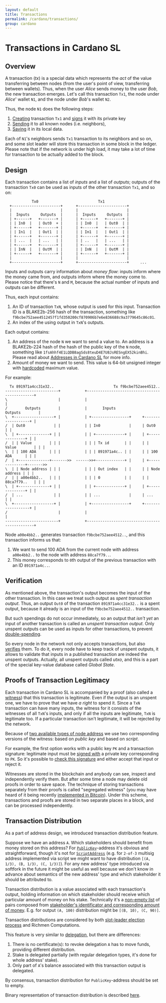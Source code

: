 ```yaml
---
layout: default
title: Transactions
permalink: /cardano/transactions/
group: cardano
---
```

<!-- Reviewed at a6a1cdf72c7e167a13f500c0679c01fe4cfa0ca8 -->

# Transactions in Cardano SL

## Overview

A transaction (_tx_) is a special data which represents the _act_ of the value transferring
between nodes (from the user's point of view, transferring between wallets). Thus, when the user
_Alice_ sends money to the user _Bob_, the new transaction emerges. Let's call this
transaction `Tx1`, the node under _Alice_' wallet `N1`, and the node under _Bob_'s wallet `N2`.

Thus, the node `N1` does the following steps:

1. [Creating](https://github.com/input-output-hk/cardano-sl/blob/63adb31e813e21ec9da21cfa69984840308bbfa2/src/Pos/Wallet/Tx.hs#L41) transaction `Tx1` and [signs](https://github.com/input-output-hk/cardano-sl/blob/63adb31e813e21ec9da21cfa69984840308bbfa2/src/Pos/Wallet/Tx/Pure.hs#L83) it with its private key
2. [Sending](https://github.com/input-output-hk/cardano-sl/blob/63adb31e813e21ec9da21cfa69984840308bbfa2/src/Pos/Wallet/Tx.hs#L53) it to all known nodes (i.e. neighbors),
3. [Saving](https://github.com/input-output-hk/cardano-sl/blob/63adb31e813e21ec9da21cfa69984840308bbfa2/src/Pos/Wallet/Tx.hs#L44) it in its local data.

Each of `N1`'s neighbors sends `Tx1` transaction to its neighbors and so on, and some slot leader will store this transaction in some block in the ledger. Please note that if the network is under high load, it may take a lot of time for transaction to be actually added to the block.

## Design

Each transaction contains a list of _inputs_ and a list of _outputs_; outputs of the transaction `Tx0` can be used as inputs of the other transaction `Tx1`, and so on:

~~~
            Tx0                           Tx1
  +----------------------+      +----------------------+
  |                      |      |                      |
  |  Inputs     Outputs  |      |  Inputs     Outputs  |
  | +------+   +-------+ |      | +------+   +-------+ |
  | | In0  |   | Out0  + |      | | In0  |   | Out0  | |
  | +------+   +-------+ |      | +------+   +-------+ |
  | | In1  |   | Out1  | |      | | In1  |   | Out1  | |
  | +------+   +-------+ |      | +------+   +-------+ |
  | | ...  |   | ...   | |      | | ..   |   | ...   | |
  | +------+   +-------+ |      | +------+   +-------+ |
  | | InN  |   | OutM  | |      | | InN  |   | OutM  | |
  | +------+   +-------+ |      | +------+   +-------+ |
  |                      |      |                      |
  +----------------------+      +----------------------+     ...
~~~

Inputs and outputs carry information about _money flow_: inputs inform where the money came from, and outputs inform where the money come to.
Please notice that there's `N` and `M`, because the actual number of inputs and outputs can be different.

Thus, each input contains:

1. An ID of transaction `TxN`, whose output is used for this input. Transaction ID is a BLAKE2b-256 hash of the transaction, something like `f9bcbe752aee4512457f1fd350200cf870906b7e6e836688c9a3779645c86c01`.
2. An index of the using output in `TxN`'s outputs.

Each output contains:

1. An address of the node `N` we want to send a value to. An address is a BLAKE2b-224 hash of the hash of the public key of the `N` node, something like `1fsAhhf4E1LQDB8agSds8teuD4E7U8JsRESngEX52kinBhi`. Please read about [Addresses in Cardano SL](/cardano/addresses/) for more info.
2. Amount of money we want to send. This value is 64-bit unsigned integer with [hardcoded](https://github.com/input-output-hk/cardano-sl/blob/63adb31e813e21ec9da21cfa69984840308bbfa2/src/Pos/Types/Core.hs#L88) maximum value.

For example:

~~~
  Tx 891971a4cc31e32..                           Tx f9bcbe752aee4512..
------------------------+           +----------------------------------------------+
\                       |           |                                              |
/        Outputs        |           |       Inputs                  Outputs        |
\  +------------------+ |           | +-----------------+     +------------------+ |
/  | Out0             | |           | | In0             |     | Out0             | |
\  | +--------------+ | |           | | +-------------+ |     | +--------------+ | |
/  | | Value        | | |           | | | Tx id       | |     | | Value        | | |
\  | | 100 ADA      | | |           | | | 891971a4c.. | |     | | 100 ADA      | | |
/  | +--------------+------->>  ------>>+-------------+ |     | +--------------+------->>
\  | | Node address | | |           | | | Out index   | |     | | Node address | | |
/  | | a00e4bb2..   | | |           | | | 0           | |     | | 88ca7f79..   | | |
\  | +--------------+ | |           | | +-------------+ |     | +--------------+ | |
/  | ...              | |           | | ...             |     | ...              | |
\  +------------------+ |           | +-----------------+     +------------------+ |
/                       |           |                                              |
------------------------+           +----------------------------------------------+
~~~

Node `a00e4bb2..` generates transaction `f9bcbe752aee4512..`, and this transaction informs us that:

1. We want to send 100 ADA from the current node with address `a00e4bb2..` to the node with address `88ca7f79..`.
2. This money corresponds to `0`th output of the previous transaction with an ID `891971a4c..`.

## Verification

As mentioned above, the transaction's output becomes the input of the other transaction. In this case we treat such
output as _spent transaction output_. Thus, an output `Out0` of the transaction `891971a4cc31e32..` is a spent output,
because it already is an input of the `f9bcbe752aee4512..` transaction.

But such spendings do not occur immediately, so an output that _isn't yet_ an input of another transaction is
called an _unspent transaction output_. Only unspent outputs can be used as inputs for other transactions,
to prevent [double-spending](https://en.bitcoin.it/wiki/Double-spending).

So every node in the network not only accepts transactions, but also [verifies](https://github.com/input-output-hk/cardano-sl/blob/63adb31e813e21ec9da21cfa69984840308bbfa2/src/Pos/Types/Tx.hs#L91) them. To do it,
every node have to keep track of unspent outputs, it allows to validate that
inputs in a published transaction are indeed the unspent outputs. Actually,
all unspent outputs called _utxo_, and this is a part of the special key-value
database called _Global State_.

## Proofs of Transaction Legitimacy

Each transaction in Cardano SL is accompanied by a proof (also called a
[witness](https://github.com/input-output-hk/cardano-sl/blob/63adb31e813e21ec9da21cfa69984840308bbfa2/src/Pos/Types/Types.hs#L93)) that this transaction is legitimate. Even if the output is an unspent one,
we have to prove that we have _a right_ to spend it. Since a `TxN` transaction can have many inputs, the witness for it consists of the witnesses of all `TxN`'s inputs,
and only if all the inputs are legitimate, `TxN` is legitimate too. If a particular transaction
isn't legitimate, it will be rejected by the network.

Because of [two available types of node address](/cardano/addresses/#what-does-an-address-look-like)
we use two corresponding versions of the witness: based on _public key_ and based on _script_.

For example, the first option works with a public key `PK` and a transaction signature: legitimate input must be
[signed with](https://github.com/input-output-hk/cardano-sl/blob/63adb31e813e21ec9da21cfa69984840308bbfa2/src/Pos/Wallet/Tx/Pure.hs#L81) a private key corresponding to `PK`. So it's possible to [check this signature](https://github.com/input-output-hk/cardano-sl/blob/63adb31e813e21ec9da21cfa69984840308bbfa2/src/Pos/Types/Tx.hs#L231)
and either accept that input or reject it.

Witnesses are stored in the blockchain and anybody can see, inspect
and independently verify them. But after some time a node may delete old proofs in order to save space.
The technique of storing transactions separately from their proofs is
called "segregated witness" (you may have heard of it being recently
[implemented in Bitcoin](https://bitcoincore.org/en/2016/01/26/segwit-benefits/)).
Under this scheme, transactions and proofs are stored in two separate places in a block,
and can be processed independently.

## Transaction Distribution 

As a part of address design, we introduced transaction distribution feature.

Suppose we have an address `A`. Which stakeholders should benefit from money stored on this address?
For [`PublicKey`](/cardano/addresses/)-address it's obvious and straightforward, though it's not for
[`ScriptAddress`](/cardano/addresses/) (e.g. for `2-of-3` multisig address implemented via script we
might want to have distribution `[(A, 1/3), (B, 1/3), (C, 1/3)]`).
For any new address' type introduced via softfork in the future it might be useful as well
because we don't know in advance about semantics of the new address' type and which stakeholder
it should be attributed to.

Transaction distribution is a value associated with each transaction's output, holding information
on which stakeholder should receive which particular amount of money on his stake. Technically
it's a [non-empty list](https://github.com/input-output-hk/cardano-sl/blob/732a2c765a417ba0a5010df81061c4473f80a0dc/src/Pos/Txp/Core/Types.hs#L135) of pairs composed from [stakeholder's identificator and corresponding amount of money](https://github.com/input-output-hk/cardano-sl/blob/732a2c765a417ba0a5010df81061c4473f80a0dc/src/Pos/Txp/Core/Types.hs#L129).
E.g. for output `(A, 100)` distribution might be `[(B, 10), (C, 90)]`.

Transaction distributions are considered by both [slot-leader election process](/technical/leader-selection/)
and Richmen Computations.

This feature is very similar to [delegation](/technical/delegation/), but there are differences:

1. There is no certificate(s): to revoke delegation `A` has to move funds, providing different distribution.
2. Stake is delegated partially (with regular delegation types, it's done for whole address' stake).
3. Only part of `A`'s balance associated with this transaction output is delegated.

By consensus, transaction distribution for `PublicKey`-address should be set to empty.

Binary representation of transaction distribution is described [here](/technical/protocols/binary-protocols/#transaction-distribution).
